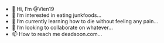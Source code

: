 - 👋 Hi, I’m @Vien19
- 👀 I’m interested in eating junkfoods...
- 🌱 I’m currently learning how to die without feeling any pain...
- 💞️ I’m looking to collaborate on whatever...
- 📫 How to reach me deadsoon.com...

<!---
Vien19/Vien19 is a ✨ special ✨ repository because its `README.md` (this file) appears on your GitHub profile.
You can click the Preview link to take a look at your changes.
--->
